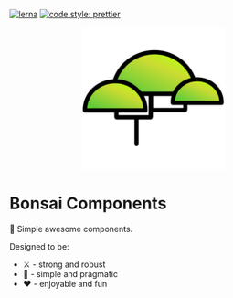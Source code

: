 [![lerna](https://img.shields.io/badge/maintained%20with-lerna-cc00ff.svg)](https://lernajs.io/)
[![code style: prettier](https://img.shields.io/badge/code_style-prettier-ff69b4.svg?style=flat)](https://github.com/prettier/prettier)

<p align="center"><img src="https://raw.githubusercontent.com/zieka/bonsai-components/main/svg/bonsai-logo.svg" height="250px" alt="Bonsai Logo"></p>

# Bonsai Components

🎁 Simple awesome components.

Designed to be:

- ⚔️ - strong and robust
- 🌴 - simple and pragmatic
- ❤️ - enjoyable and fun
